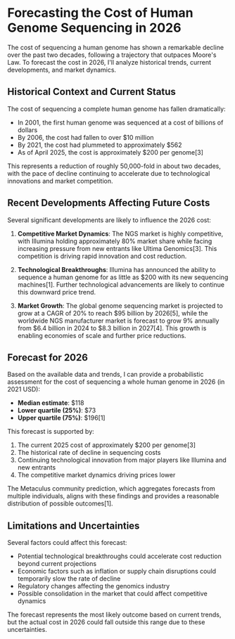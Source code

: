 # Forecasting the Cost of Human Genome Sequencing in 2026

The cost of sequencing a human genome has shown a remarkable decline over the past two decades, following a trajectory that outpaces Moore's Law. To forecast the cost in 2026, I'll analyze historical trends, current developments, and market dynamics.

## Historical Context and Current Status

The cost of sequencing a complete human genome has fallen dramatically:
- In 2001, the first human genome was sequenced at a cost of billions of dollars
- By 2006, the cost had fallen to over $10 million
- By 2021, the cost had plummeted to approximately $562
- As of April 2025, the cost is approximately $200 per genome[3]

This represents a reduction of roughly 50,000-fold in about two decades, with the pace of decline continuing to accelerate due to technological innovations and market competition.

## Recent Developments Affecting Future Costs

Several significant developments are likely to influence the 2026 cost:

1. **Competitive Market Dynamics**: The NGS market is highly competitive, with Illumina holding approximately 80% market share while facing increasing pressure from new entrants like Ultima Genomics[3]. This competition is driving rapid innovation and cost reduction.

2. **Technological Breakthroughs**: Illumina has announced the ability to sequence a human genome for as little as $200 with its new sequencing machines[1]. Further technological advancements are likely to continue this downward price trend.

3. **Market Growth**: The global genome sequencing market is projected to grow at a CAGR of 20% to reach $95 billion by 2026[5], while the worldwide NGS manufacturer market is forecast to grow 9% annually from $6.4 billion in 2024 to $8.3 billion in 2027[4]. This growth is enabling economies of scale and further price reductions.

## Forecast for 2026

Based on the available data and trends, I can provide a probabilistic assessment for the cost of sequencing a whole human genome in 2026 (in 2021 USD):

- **Median estimate**: $118
- **Lower quartile (25%)**: $73
- **Upper quartile (75%)**: $196[1]

This forecast is supported by:
1. The current 2025 cost of approximately $200 per genome[3]
2. The historical rate of decline in sequencing costs
3. Continuing technological innovation from major players like Illumina and new entrants
4. The competitive market dynamics driving prices lower

The Metaculus community prediction, which aggregates forecasts from multiple individuals, aligns with these findings and provides a reasonable distribution of possible outcomes[1].

## Limitations and Uncertainties

Several factors could affect this forecast:
- Potential technological breakthroughs could accelerate cost reduction beyond current projections
- Economic factors such as inflation or supply chain disruptions could temporarily slow the rate of decline
- Regulatory changes affecting the genomics industry
- Possible consolidation in the market that could affect competitive dynamics

The forecast represents the most likely outcome based on current trends, but the actual cost in 2026 could fall outside this range due to these uncertainties.